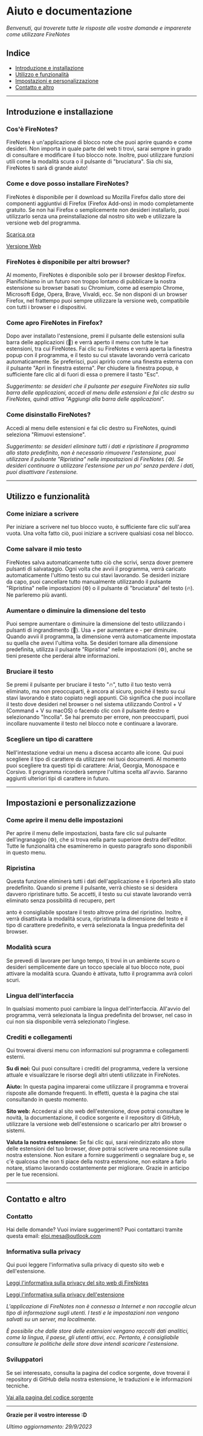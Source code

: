 # Aiuto e documentazione

*Benvenuti, qui troverete tutte le risposte alle vostre domande e imparerete come utilizzare FireNotes*

## Indice
- [Introduzione e installazione](#introduction)
- [Utilizzo e funzionalità](#usage)
- [Impostazioni e personalizzazione](#settings)
- [Contatto e altro](#contact)

---

## Introduzione e installazione

### Cos'è FireNotes?
FireNotes è un'applicazione di blocco note che puoi aprire quando e come desideri. Non importa in quale parte del web ti trovi, sarai sempre in grado di consultare e modificare il tuo blocco note. Inoltre, puoi utilizzare funzioni utili come la modalità scura o il pulsante di "bruciatura". Sia chi sia, FireNotes ti sarà di grande aiuto!

### Come e dove posso installare FireNotes?
FireNotes è disponibile per il download su Mozilla Firefox dallo store dei componenti aggiuntivi di Firefox (Firefox Add-ons) in modo completamente gratuito. Se non hai Firefox o semplicemente non desideri installarlo, puoi utilizzarlo senza una preinstallazione dal nostro sito web e utilizzare la versione web del programma.

[Scarica ora](https://firenotes-extension.github.io/download)

[Versione Web](https://firenotes-extension.github.io/web-version)

### FireNotes è disponibile per altri browser?
Al momento, FireNotes è disponibile solo per il browser desktop Firefox. Pianifichiamo in un futuro non troppo lontano di pubblicare la nostra estensione su browser basati su Chromium, come ad esempio Chrome, Microsoft Edge, Opera, Brave, Vivaldi, ecc. Se non disponi di un browser Firefox, nel frattempo puoi sempre utilizzare la versione web, compatibile con tutti i browser e i dispositivi.

### Come apro FireNotes in Firefox?
Dopo aver installato l'estensione, premi il pulsante delle estensioni sulla barra delle applicazioni (🧩) e verrà aperto il menu con tutte le tue estensioni, tra cui FireNotes. Fai clic su FireNotes e verrà aperta la finestra popup con il programma, e il testo su cui stavate lavorando verrà caricato automaticamente. Se preferisci, puoi aprirlo come una finestra esterna con il pulsante "Apri in finestra esterna". Per chiudere la finestra popup, è sufficiente fare clic al di fuori di essa o premere il tasto "Esc".

*Suggerimento: se desideri che il pulsante per eseguire FireNotes sia sulla barra delle applicazioni, accedi al menu delle estensioni e fai clic destro su FireNotes, quindi attiva "Aggiungi alla barra delle applicazioni".*

### Come disinstallo FireNotes?
Accedi al menu delle estensioni e fai clic destro su FireNotes, quindi seleziona "Rimuovi estensione".

*Suggerimento: se desideri eliminare tutti i dati e ripristinare il programma allo stato predefinito, non è necessario rimuovere l'estensione, puoi utilizzare il pulsante "Ripristina" nelle impostazioni di FireNotes (⚙️). Se desideri continuare a utilizzare l'estensione per un po' senza perdere i dati, puoi disattivare l'estensione.*

---

## Utilizzo e funzionalità

### Come iniziare a scrivere
Per iniziare a scrivere nel tuo blocco vuoto, è sufficiente fare clic sull'area vuota. Una volta fatto ciò, puoi iniziare a scrivere qualsiasi cosa nel blocco.

### Come salvare il mio testo
FireNotes salva automaticamente tutto ciò che scrivi, senza dover premere pulsanti di salvataggio. Ogni volta che avvii il programma, verrà caricato automaticamente l'ultimo testo su cui stavi lavorando. Se desideri iniziare da capo, puoi cancellare tutto manualmente utilizzando il pulsante "Ripristina" nelle impostazioni (⚙️) o il pulsante di "bruciatura" del testo (🔥). Ne parleremo più avanti.

### Aumentare o diminuire la dimensione del testo
Puoi sempre aumentare o diminuire la dimensione del testo utilizzando i pulsanti di ingrandimento (🔎). Usa + per aumentare e - per diminuire. Quando avvii il programma, la dimensione verrà automaticamente impostata su quella che avevi l'ultima volta. Se desideri tornare alla dimensione predefinita, utilizza il pulsante "Ripristina" nelle impostazioni (⚙️), anche se tieni presente che perderai altre informazioni.

### Bruciare il testo
Se premi il pulsante per bruciare il testo "🔥", tutto il tuo testo verrà eliminato, ma non preoccuparti, è ancora al sicuro, poiché il testo su cui stavi lavorando è stato copiato negli appunti. Ciò significa che puoi incollare il testo dove desideri nel browser o nel sistema utilizzando Control + V (Command + V su macOS) o facendo clic con il pulsante destro e selezionando "Incolla". Se hai premuto per errore, non preoccuparti, puoi incollare nuovamente il testo nel blocco note e continuare a lavorare.

### Scegliere un tipo di carattere
Nell'intestazione vedrai un menu a discesa accanto alle icone. Qui puoi scegliere il tipo di carattere da utilizzare nei tuoi documenti. Al momento puoi scegliere tra questi tipi di carattere: Arial, Georgia, Monospace e Corsivo. Il programma ricorderà sempre l'ultima scelta all'avvio. Saranno aggiunti ulteriori tipi di carattere in futuro.

---

## Impostazioni e personalizzazione

### Come aprire il menu delle impostazioni
Per aprire il menu delle impostazioni, basta fare clic sul pulsante dell'ingranaggio (⚙️), che si trova nella parte superiore destra dell'editor. Tutte le funzionalità che esamineremo in questo paragrafo sono disponibili in questo menu.

### Ripristina
Questa funzione eliminerà tutti i dati dell'applicazione e li riporterà allo stato predefinito. Quando si preme il pulsante, verrà chiesto se si desidera davvero ripristinare tutto. Se accetti, il testo su cui stavate lavorando verrà eliminato senza possibilità di recupero, pert

anto è consigliabile spostare il testo altrove prima del ripristino. Inoltre, verrà disattivata la modalità scura, ripristinata la dimensione del testo e il tipo di carattere predefinito, e verrà selezionata la lingua predefinita del browser.

### Modalità scura
Se prevedi di lavorare per lungo tempo, ti trovi in un ambiente scuro o desideri semplicemente dare un tocco speciale al tuo blocco note, puoi attivare la modalità scura. Quando è attivata, tutto il programma avrà colori scuri.

### Lingua dell'interfaccia
In qualsiasi momento puoi cambiare la lingua dell'interfaccia. All'avvio del programma, verrà selezionata la lingua predefinita del browser, nel caso in cui non sia disponibile verrà selezionato l'inglese.

### Crediti e collegamenti
Qui troverai diversi menu con informazioni sul programma e collegamenti esterni.

**Su di noi:** Qui puoi consultare i crediti del programma, vedere la versione attuale e visualizzare le risorse degli altri utenti utilizzate in FireNotes.

**Aiuto:** In questa pagina imparerai come utilizzare il programma e troverai risposte alle domande frequenti. In effetti, questa è la pagina che stai consultando in questo momento.

**Sito web:** Accederai al sito web dell'estensione, dove potrai consultare le novità, la documentazione, il codice sorgente e il repository di GitHub, utilizzare la versione web dell'estensione o scaricarlo per altri browser o sistemi.

**Valuta la nostra estensione:** Se fai clic qui, sarai reindirizzato allo store delle estensioni del tuo browser, dove potrai scrivere una recensione sulla nostra estensione. Non esitare a fornire suggerimenti o segnalare bug e, se c'è qualcosa che non ti piace della nostra estensione, non esitare a farlo notare, stiamo lavorando costantemente per migliorare. Grazie in anticipo per le tue recensioni.

---

## Contatto e altro

### Contatto
Hai delle domande? Vuoi inviare suggerimenti? Puoi contattarci tramite questa email: [eloi.mesa@outlook.com](mailto:eloi.mesa@outlook.com)

### Informativa sulla privacy
Qui puoi leggere l'informativa sulla privacy di questo sito web e dell'estensione.

[Leggi l'informativa sulla privacy del sito web di FireNotes](https://firenotes-extension.github.io/privacy-w/)

[Leggi l'informativa sulla privacy dell'estensione](https://firenotes-extension.github.io/privacy-e)

*L'applicazione di FireNotes non è connessa a Internet e non raccoglie alcun tipo di informazione sugli utenti. I testi e le impostazioni non vengono salvati su un server, ma localmente.*

*È possibile che dalle store delle estensioni vengano raccolti dati analitici, come la lingua, il paese, gli utenti attivi, ecc. Pertanto, è consigliabile consultare le politiche delle store dove intendi scaricare l'estensione.*

### Sviluppatori
Se sei interessato, consulta la pagina del codice sorgente, dove troverai il repository di GitHub della nostra estensione, le traduzioni e le informazioni tecniche.

[Vai alla pagina del codice sorgente](https://firenotes-extension.github.io/dev)

---

**Grazie per il vostro interesse :D**

*Ultimo aggiornamento: 29/9/2023*
